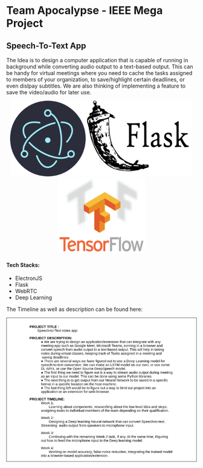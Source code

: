# Team Apocalypse - IEEE Mega Project
## Speech-To-Text App
The Idea is to design a computer application that is capable of running in background while converting audio output to a text-based output. This can be handy for virtual meetings where you need to cache the tasks assigned to members of your organization, to save/highlight certain deadlines, or even dislpay subtitles. We are also thinking of implementing a feature to save the video/audio for later use.

<div align="middle">
    <img src="frontend/media/electron.png" height="200px" width="200px">
    <img src="frontend/media/flask.png" height="200px" width="280px">
    <img src="frontend/media/tensorflow.png" height="200px" width="230px">
</div>

#### Tech Stacks:
- ElectronJS
- Flask
- WebRTC
- Deep Learning

The Timeline as well as description can be found here: 
<!-- blank line -->
<a href="https://docs.google.com/document/d/e/2PACX-1vT8Jwb-iPuf1YkDyxVNYOAmkzhi0xBpSMXFhNXVCOMz38xVizGUslfYuSLZLuGqKq-y0hSASAlwQvAY/pub?embedded=true">
  <img src="frontend/media/frame.png">
</a>
<!-- blank line -->
